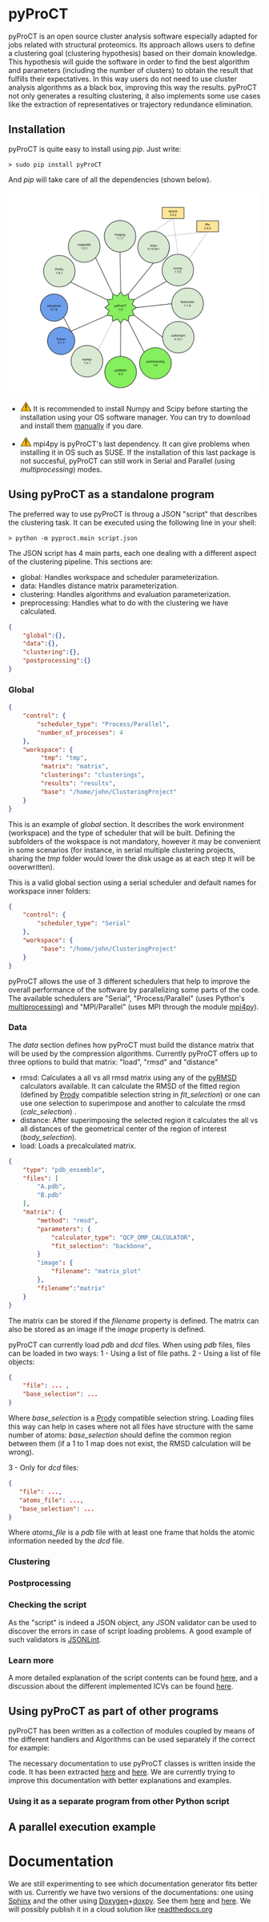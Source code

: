 pyProCT
==========

pyProCT is an open source cluster analysis software especially adapted for jobs related with structural proteomics. Its approach allows users to define a clustering goal (clustering hypothesis) based on their domain knowledge. This hypothesis will guide the software in order to find the best algorithm and parameters (including the number of clusters) to obtain the result that fulfills their expectatives. In this way users do not need to use cluster analysis algorithms as a black box, improving this way the results.
pyProCT not only generates a resulting clustering, it also implements some use cases like the extraction of representatives or trajectory redundance elimination.

## Installation
pyProCT is quite easy to install using *pip*. Just write:

```Shell
> sudo pip install pyProCT
```
And *pip* will take care of all the dependencies (shown below).

<img src="img/dependencies.png"> </img>

- <img src="img/warning.png"></img>  It is recommended to install Numpy and Scipy before starting the installation using your OS software manager. You can try to download and install them [manually](http://docs.scipy.org/doc/numpy/user/install.html) if you dare.

- <img src="img/warning.png"></img>  mpi4py is pyProCT's last dependency. It can give problems when installing it in OS such as SUSE. If the installation of this last package is not succesful, pyProCT can still work in Serial and Parallel (using *multiprocessing*) modes.

## Using pyProCT as a standalone program

The preferred way to use pyProCT is throug a JSON "script" that describes the clustering task. It can be executed using the following line in your shell:

```Shell
> python -m pyproct.main script.json
```

The JSON script has 4 main parts, each one dealing with a different aspect of the clustering pipeline. This sections are:
* global: Handles workspace and scheduler parameterization.
* data: Handles distance matrix parameterization.
* clustering: Handles algorithms and evaluation parameterization.
* preprocessing: Handles what to do with the clustering we have calculated.

```JSON
{
	"global":{},
	"data":{},
	"clustering":{},
	"postprocessing":{}
}
```

### Global
```JSON
{
	"control": {
		"scheduler_type": "Process/Parallel",
		"number_of_processes": 4
	},
	"workspace": {
		 "tmp": "tmp",
		 "matrix": "matrix",
		 "clusterings": "clusterings",
		 "results": "results",
		 "base": "/home/john/ClusteringProject"
	}
}
```
This is an example of _global_ section. It describes the work environment (workspace) and the type of scheduler that will be built. Defining the subfolders of the wokspace is not mandatory, however it may be convenient in some scenarios (for instance, in serial multiple clustering projects, sharing the _tmp_ folder would lower the disk usage as at each step it will be ooverwritten).

This is a valid global section using a serial scheduler and default names for workspace inner folders:
```JSON
{
	"control": {
		"scheduler_type": "Serial"
	},
	"workspace": {
		 "base": "/home/john/ClusteringProject"
	}
}
```
pyProCT allows the use of 3 different schedulers that help to improve the overall performance of the software by parallelizing some parts of the code. The available schedulers are "Serial", "Process/Parallel" (uses Python's [multiprocessing](https://docs.python.org/2/library/multiprocessing.html)) and "MPI/Parallel" (uses MPI through the module [mpi4py](http://mpi4py.scipy.org/)).

### Data
The _data_ section defines how pyProCT must build the distance matrix that will be used by the compression algorithms. Currently pyProCT offers up to three options to build that matrix: "load", "rmsd" and "distance"
- rmsd: Calculates a all vs all rmsd matrix using any of the [pyRMSD](https://github.com/victor-gil-sepulveda/pyRMSD) calculators available. It can calculate the RMSD of the fitted region (defined by [Prody](http://prody.csb.pitt.edu/) compatible selection string in _fit_selection_) or one can use one selection to superimpose and another to calculate the rmsd (_calc_selection_) .
-  distance: After superimposing the selected region it calculates the all vs all distances of the geometrical center of the region of interest (_body_selection_).
- load: Loads a precalculated matrix.

```JSON
{
	"type": "pdb_ensemble",
	"files": [
		"A.pdb",
		"B.pdb"
	],
	"matrix": {
		"method": "rmsd",
		"parameters": {
			"calculator_type": "QCP_OMP_CALCULATOR",
			"fit_selection": "backbone",
		}
		"image": {
			"filename": "matrix_plot"
		},
		"filename":"matrix"
	}
}
```
The matrix can be stored if the _filename_ property is defined. The matrix can also be stored as an image if the _image_ property is defined.

pyProCT can currently load _pdb_ and _dcd_ files. When using _pdb_ files, files can be loaded in two ways:
1 - Using a list of file paths.
2 - Using a list of file objects:
```JSON
{ 
	"file": ... , 
	"base_selection": ... 
}
```
Where _base_selection_ is a [Prody](http://prody.csb.pitt.edu/) compatible selection string. Loading files this way can help in cases where not all files have structure with the same number of atoms: _base_selection_ should define the common region between them (if a 1 to 1 map does not exist, the RMSD calculation will be wrong).

3 - Only for _dcd_ files:
 ```JSON
{ 
	"file": ...,
	"atoms_file": ..., 
	"base_selection": ... 
}
```
Where _atoms_file_ is a _pdb_ file with at least one frame that holds the atomic information needed by the _dcd_ file.

### Clustering

### Postprocessing

### Checking the script
As the "script" is indeed a JSON object, any JSON validator can be used to discover the errors in case of script loading problems. A good example of such validators is [JSONLint](http://jsonlint.com/). 

### Learn more
A more detailed explanation of the script contents can be found [here](pdf/script_info.pdf), and a discussion about the different implemented ICVs can be found [here](pdf/icv_info.pdf). 

## Using pyProCT as part of other programs 
pyProCT has been written as a collection of modules coupled by means of the different handlers and 
Algorithms can be used separately if the correct for example:


The necessary documentation to use pyProCT classes is written inside the code. It has been extracted [here]() and [here](). We are currently trying to improve this documentation with better explanations and examples. 

### Using it as a separate program from other Python script



## A parallel execution example


# Documentation 
We are still experimenting to see which documentation generator fits better with us. Currently we have two versions of the documentations: one using [Sphinx](http://sphinx-doc.org/) and the other using [Doxygen](http://www.stack.nl/~dimitri/doxygen/)+[doxpy](http://code.foosel.org/doxypy). See them [here](pyproct/docs/_build/html/index.html) and [here](pyproct/docs/doxyxml/html/index.html). We will possibly publish it in a cloud solution like [readthedocs.org](https://readthedocs.org/)










